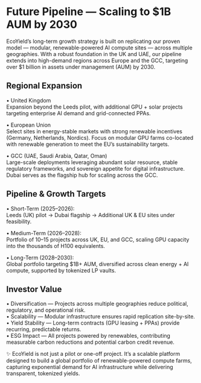 # Future Pipeline — Scaling to \$1B AUM by 2030

EcoYield’s long-term growth strategy is built on replicating our proven
model — modular, renewable-powered AI compute sites — across multiple
geographies. With a robust foundation in the UK and UAE, our pipeline
extends into high-demand regions across Europe and the GCC, targeting
over \$1 billion in assets under management (AUM) by 2030.

## Regional Expansion

• United Kingdom  
Expansion beyond the Leeds pilot, with additional GPU + solar projects
targeting enterprise AI demand and grid-connected PPAs.  
  
• European Union  
Select sites in energy-stable markets with strong renewable incentives
(Germany, Netherlands, Nordics). Focus on modular GPU farms co-located
with renewable generation to meet the EU’s sustainability targets.  
  
• GCC (UAE, Saudi Arabia, Qatar, Oman)  
Large-scale deployments leveraging abundant solar resource, stable
regulatory frameworks, and sovereign appetite for digital
infrastructure. Dubai serves as the flagship hub for scaling across the
GCC.

## Pipeline & Growth Targets

• Short-Term (2025–2026):  
Leeds (UK) pilot → Dubai flagship → Additional UK & EU sites under
feasibility.  
  
• Medium-Term (2026–2028):  
Portfolio of 10–15 projects across UK, EU, and GCC, scaling GPU capacity
into the thousands of H100 equivalents.  
  
• Long-Term (2028–2030):  
Global portfolio targeting \$1B+ AUM, diversified across clean energy +
AI compute, supported by tokenized LP vaults.

## Investor Value

• Diversification — Projects across multiple geographies reduce
political, regulatory, and operational risk.  
• Scalability — Modular infrastructure ensures rapid replication
site-by-site.  
• Yield Stability — Long-term contracts (GPU leasing + PPAs) provide
recurring, predictable returns.  
• ESG Impact — All projects powered by renewables, contributing
measurable carbon reductions and potential carbon credit revenue.

✨ EcoYield is not just a pilot or one-off project. It’s a scalable
platform designed to build a global portfolio of renewable-powered
compute farms, capturing exponential demand for AI infrastructure while
delivering transparent, tokenized yields.
